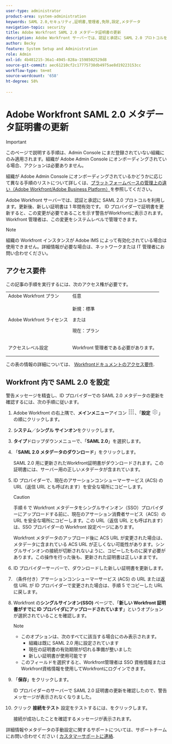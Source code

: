 ```yaml
---
user-type: administrator
product-area: system-administration
keywords: SAML 2.0,セキュリティ,証明書,管理者,免除,設定,メタデータ
navigation-topic: security
title: Adobe Workfront SAML 2.0 メタデータ証明書の更新
description: Adobe Workfront サーバーでは、認証と承認に SAML 2.0 プロトコルを利用します。更新後、新しい証明書は 1 年間有効です。 ID プロバイダーで証明書を更新すると、この変更が必要であることを示す警告がWorkfrontに表示されます。 Workfront 管理者は、この変更をシステムレベルで管理できます。
author: Becky
feature: System Setup and Administration
role: Admin
exl-id: 4b481215-36a1-4945-828a-1598502529d8
source-git-commit: aec61210cf2c17775738db4975ae8d19223153cc
workflow-type: tm+mt
source-wordcount: '658'
ht-degree: 58%

---
```


# Adobe Workfront SAML 2.0 メタデータ証明書の更新

>[!IMPORTANT]
>
>このページで説明する手順は、Admin Console にまだ登録されていない組織にのみ適用されます。組織が Adobe Admin Console にオンボーディングされている場合、アクションは必要ありません。
>
>組織が Adobe Admin Console にオンボーディングされているかどうかに応じて異なる手順のリストについて詳しくは、[プラットフォームベースの管理上の違い（Adobe Workfront/Adobe Business Platform）](../../../administration-and-setup/get-started-wf-administration/actions-in-admin-console.md)を参照してください。

Adobe Workfront サーバーでは、認証と承認に SAML 2.0 プロトコルを利用します。更新後、新しい証明書は 1 年間有効です。 ID プロバイダーで証明書を更新すると、この変更が必要であることを示す警告がWorkfrontに表示されます。 Workfront 管理者は、この変更をシステムレベルで管理できます。

<!--Use this Important note box in the last few weeks before each update.

You must take action to update the metadata in your identity provider with the information from the renewed certificate before the specified date. Mismatched certificates can keep your users from logging in to Workfront after November 22, 2022.
 
-->

>[!NOTE]
>
>組織の Workfront インスタンスが Adobe IMS によって有効化されている場合は使用できません。詳細情報が必要な場合は、ネットワークまたは IT 管理者にお問い合わせください。

## アクセス要件

この記事の手順を実行するには、次のアクセス権が必要です。

<table style="table-layout:auto"> 
 <col> 
 <col> 
 <tbody> 
  <tr> 
   <td role="rowheader">Adobe Workfront プラン</td> 
   <td>任意</td> 
  </tr> 
 <tr> 
  <td role="rowheader">Adobe Workfront ライセンス</td> 
  <td> <p>新規：標準 </p>
 <p>または</p> 
<p>現在：プラン </p> 
</td> 
 </tr>   
 <tr> 
   <td role="rowheader">アクセスレベル設定</td> 
   <td> <p>Workfront 管理者である必要があります。</p> </td> 
  </tr> 
 </tbody> 
</table>

この表の情報の詳細については、 [Workfrontドキュメントのアクセス要件](/help/quicksilver/administration-and-setup/add-users/access-levels-and-object-permissions/access-level-requirements-in-documentation.md).

## Workfront 内で SAML 2.0 を設定

警告メッセージを精査し、ID プロバイダーでの SAML 2.0 メタデータの更新を確認するには、次の手順に従います。

1. Adobe Workfront の右上隅で、**メインメニュー**&#x200B;アイコン ![](assets/main-menu-icon.png)、「**設定** ![](assets/gear-icon-settings.png)」の順にクリックします。

1. **システム**／**シングル サインオン**&#x200B;をクリックします。

1. **タイプ**&#x200B;ドロップダウンメニューで、「**SAML 2.0**」を選択します。

1. 「**SAML 2.0 メタデータのダウンロード**」をクリックします。

   SAML 2.0 用に更新されたWorkfront証明書がダウンロードされます。この証明書には、サーバー用の正しいメタデータが含まれています。

1. ID プロバイダーで、現在のアサーションコンシューマーサービス (ACS) の URL（返信 URL とも呼ばれます）を安全な場所にコピーします。

   >[!CAUTION]
   >
   >手順 6 で Workfront メタデータをシングルサインオン（SSO）プロバイダーにアップロードする前に、現在のアサーション消費者サービス（ACS）の URL を安全な場所にコピーします。この URL（返信 URL とも呼ばれます）は、SSO プロバイダーの Workfront 設定ページにあります。
   >
   >
   >Workfront メタデータのアップロード後に ACS URL が変更された場合は、メタデータに含まれている ACS URL が正しくない可能性があります。シングルサインオンの接続が切断されないように、コピーしたものに戻す必要があります。この操作を行った後も、更新された証明書は正しいままです。

1. ID プロバイダーサーバーで、ダウンロードした新しい証明書を更新します。
1. （条件付き）アサーションコンシューマーサービス (ACS) の URL または返信 URL が ID プロバイダーで変更された場合は、手順 5 でコピーした URL に戻します。
1. Workfront の&#x200B;**シングルサインオン(SSO)** ページで、「**新しい Workfront 証明書がすでに ID プロバイダにアップロードされています**」というオプションが選択されていることを確認します。

   >[!NOTE]
   >
   >* このオプションは、次のすべてに該当する場合にのみ表示されます。
   >   * 組織は既に SAML 2.0 用に設定されています
   >   * 現在の証明書の有効期限が切れる準備が整いました
   >   * 新しい証明書が使用可能です
   >* このフィールドを選択すると、Workfront管理者は SSO 資格情報またはWorkfront資格情報を使用してWorkfrontにログインできます。

1. 「**保存**」をクリックします。

   ID プロバイダーのサーバーで SAML 2.0 証明書の更新を確認したので、警告メッセージが表示されなくなりました。

1. クリック **接続をテスト** 設定をテストするには、をクリックします。

   接続が成功したことを確認するメッセージが表示されます。

詳細情報やメタデータの手動設定に関するサポートについては、サポートチームにお問い合わせください ( [カスタマーサポートに連絡](../../../workfront-basics/tips-tricks-and-troubleshooting/contact-customer-support.md).
